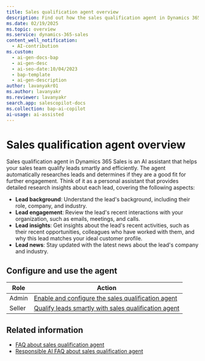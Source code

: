 ```yaml
---
title: Sales qualification agent overview
description: Find out how the sales qualification agent in Dynamics 365 Sales can be your personal assistant in qualifying leads and improving sales outcomes.
ms.date: 02/19/2025
ms.topic: overview
ms.service: dynamics-365-sales
content_well_notification:
  - AI-contribution
ms.custom:
  - ai-gen-docs-bap
  - ai-gen-desc
  - ai-seo-date:10/04/2023
  - bap-template
  - ai-gen-description
author: lavanyakr01
ms.author: lavanyakr
ms.reviewer: lavanyakr
search.app: salescopilot-docs
ms.collection: bap-ai-copilot
ai-usage: ai-assisted
---
```


# Sales qualification agent overview

Sales qualification agent in Dynamics 365 Sales is an AI assistant that helps your sales team qualify leads smartly and efficiently. The agent automatically researches leads and determines if they are a good fit for further engagement. Think of it as a personal assistant that provides detailed research insights about each lead, covering the following aspects:

- **Lead background**: Understand the lead's background, including their role, company, and industry.
- **Lead engagement**: Review the lead's recent interactions with your organization, such as emails, meetings, and calls.
- **Lead insights**: Get insights about the lead's recent activities, such as their recent opportunities, colleagues who have worked with them, and why this lead matches your ideal customer profile.
- **Lead news**: Stay updated with the latest news about the lead's company and industry.

## Configure and use the agent

| Role | Action |
|------|--------|
| Admin | [Enable and configure the sales qualification agent](configure-sales-qualification-agent.md) |
| Seller | [Qualify leads smartly with sales qualification agent](use-sales-qualification-agent.md) |

## Related information

- [FAQ about sales qualification agent](sales-qualification-agent-faq.md)
- [Responsible AI FAQ about sales qualification agent](faqs-sales-qualification-agent.md)